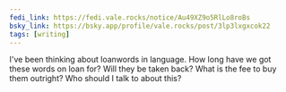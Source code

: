 ```yaml
---
fedi_link: https://fedi.vale.rocks/notice/Au49XZ9o5RlLo8roBs
bsky_link: https://bsky.app/profile/vale.rocks/post/3lp3lxgxcok22
tags: [writing]
---
```


I've been thinking about loanwords in language. How long have we got these words on loan for? Will they be taken back? What is the fee to buy them outright? Who should I talk to about this?
